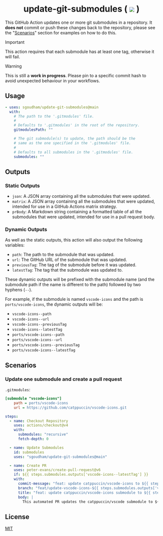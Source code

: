 <h1 align="center">
    update-git-submodules (
    <a href="https://github.com/sgoudham/update-git-submodules/actions/workflows/build.yml"><img src="https://github.com/sgoudham/update-git-submodules/actions/workflows/build.yml/badge.svg"></a> )
</h1>

This GitHub Action updates one or more git submodules in a repository. It **does
not** commit or push these changes back to the repository, please see the
"[Scenarios](#scenarios)" section for examples on how to do this.

> [!IMPORTANT]
> This action requires that each submodule has at least one tag, otherwise it
> will fail.

> [!WARNING]
> This is still a **work in progress**. Please pin to a specific commit hash to
> avoid unexpected behaviour in your workflows.

## Usage

```yaml
- uses: sgoudham/update-git-submodules@main
  with:
    # The path to the '.gitmodules' file.
    #
    # Defaults to '.gitmodules' in the root of the repository.
    gitmodulesPath: ""

    # The git submodule(s) to update, the path should be the
    # same as the one specified in the '.gitmodules' file.
    #
    # Defaults to all submodules in the '.gitmodules' file.
    submodules: ""
```

## Outputs

### Static Outputs

- `json`: A JSON array containing all the submodules that were updated.
- `matrix`: A JSON array containing all the submodules that were updated,
  intended for use in a GitHub Actions matrix strategy.
- `prBody`: A Markdown string containing a formatted table of all the submodules
  that were updated, intended for use in a pull request body.

### Dynamic Outputs

As well as the static outputs, this action will also output the following variables:

- `path`: The path to the submodule that was updated.
- `url`: The GitHub URL of the submodule that was updated.
- `previousTag`: The tag of the submodule before it was updated.
- `latestTag`: The tag that the submodule was updated to.

These dynamic outputs will be prefixed with the submodule name (and the
submodule path if the name is different to the path) followed by two hyphens
(`--`).

For example, if the submodule is named `vscode-icons` and the path is
`ports/vscode-icons`, the dynamic outputs will be:

- `vscode-icons--path`
- `vscode-icons--url`
- `vscode-icons--previousTag`
- `vscode-icons--latestTag`
- `ports/vscode-icons--path`
- `ports/vscode-icons--url`
- `ports/vscode-icons--previousTag`
- `ports/vscode-icons--latestTag`

## Scenarios

### Update one submodule and create a pull request

`.gitmodules`:

```ini
[submodule "vscode-icons"]
	path = ports/vscode-icons
	url = https://github.com/catppuccin/vscode-icons.git
```

```yaml
steps:
  - name: Checkout Repository
    uses: actions/checkout@v4
    with:
      submodules: "recursive"
      fetch-depth: 0

  - name: Update Submodules
    id: submodules
    uses: "sgoudham/update-git-submodules@main"

  - name: Create PR
    uses: peter-evans/create-pull-request@v6
    if: ${{ steps.submodules.outputs['vscode-icons--latestTag'] }}
    with:
      commit-message: "feat: update catppuccin/vscode-icons to ${{ steps.submodules.outputs['vscode-icons--latestTag'] }}"
      branch: "feat/update-vscode-icons-${{ steps.submodules.outputs['vscode-icons--latestTag'] }}"
      title: "feat: update catppuccin/vscode-icons submodule to ${{ steps.submodules.outputs['vscode-icons--latestTag'] }}"
      body: |
        This automated PR updates the catppuccin/vscode submodule to ${{ steps.submodules.outputs['vscode-icons--latestTag'] }}.
```

## License

[MIT](./LICENSE)
